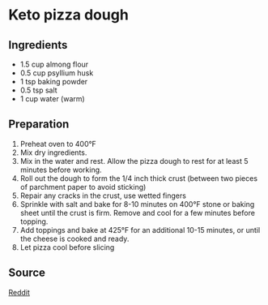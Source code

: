 # Keto pizza dough

## Ingredients

- 1.5 cup almong flour
- 0.5 cup psyllium husk
- 1 tsp baking powder
- 0.5 tsp salt
- 1 cup water (warm)

## Preparation

1. Preheat oven to 400°F
2. Mix dry ingredients.
3. Mix in the water and rest. Allow the pizza dough to rest for at least 5 minutes before working.
4. Roll out the dough to form the 1/4 inch thick crust (between two pieces of parchment paper to avoid sticking)
5. Repair any cracks in the crust, use wetted fingers
6. Sprinkle with salt and bake for 8-10 minutes on 400°F stone or baking sheet until the crust is firm. Remove and cool for a few minutes before topping.
7. Add toppings and bake at 425°F for an additional 10-15 minutes, or until the cheese is cooked and ready.
8. Let pizza cool before slicing

## Source

[Reddit](https://www.reddit.com/r/ketorecipes/comments/uncf52/easy_keto_pizza_crust_not_fathead/)
